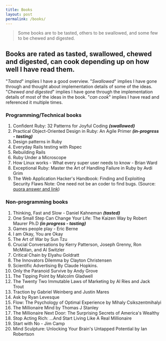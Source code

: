 ```yaml
---
title: Books
layout: post
permalink: /books/
---
```

>Some books are to be tasted, others to be swallowed, and some few to be chewed and digested.

## Books are rated as tasted, swallowed, chewed and digested, can cook depending up on how well I have read them.

"*Tasted*" implies I have a good overview. "*Swallowed*" implies I have gone through and thought about
implementation details of some of the ideas. "*Chewed and digested*" implies I have gone through the implementation details of most of the ideas in the book. "*can cook*" implies I have read and referenced it multiple times.

### Programming/Technical books
1. Confident Ruby: 32 Patterns for Joyful Coding ***(swallowed)***
2. Practical Object-Oriented Design in Ruby: An Agile Primer ***(in-progress - tasting)***
3. Design patterns in Ruby
4. Everyday Rails testing with Rspec
5. Rebuilding Rails
6. Ruby Under a Microscope
7. How Linux works - What every super user needs to know - Brian Ward
8. Exceptional Ruby: Master the Art of Handling Failure in Ruby by Avdi Grim
9. The Web Application Hacker's Handbook: Finding and Exploiting Security Flaws
Note: One need not be an coder to find bugs.  (Source: [quora answer and link](https://www.quora.com/What-was-the-most-magical-moment-of-your-life/answer/Manish-Bhattacharya))


### Non-programming books
1. Thinking, Fast and Slow - Daniel Kahneman ***(tasted)***
2. One Small Step Can Change Your Life: The Kaizen Way by  Robert Maurer Ph.D ***(in progress - tasting)***
3. Games people play - Eric Berne
4. I am Okay, You are Okay
5. The Art of War by Sun Tzu
6. Crucial Conversations by Kerry Patterson, Joseph Grenny, Ron McMillan, and Al Switzler
7. Critical Chain by Elyahu Goldratt
8. The Innovators Dilemma by Clayton Christensen
9. Scientific Advertising By Claude Hopkins.
10. Only the Paranoid Survive by Andy Grove
11. The Tipping Point by Malcolm Gladwell
12. The Twenty Two Immutable Laws of Marketing by Al Ries and Jack Trout
13. Traction by Gabriel Weinberg and Justin Mares
14. Ask by Ryan Levesque
15. Flow: The Psychology of Optimal Experience by Mihaly Csikszentmihalyi
16. The Millionaire Mind by Thomas J Stanley
17. The Millionaire Next Door: The Surprising Secrets of America's Wealthy
18. Stop Acting Rich: ...And Start Living Like A Real Millionaire
19.  Start with No - Jim Camp
20. Mind Sculpture: Unlocking Your Brain's Untapped Potential by Ian Robertson
